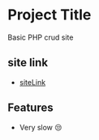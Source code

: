
# Project Title

Basic PHP crud site


## site link

- [siteLink](http://dynamo.epizy.com)


## Features

- Very slow 😒


